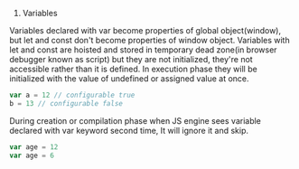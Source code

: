 1. Variables

Variables declared with var become properties of global object(window), but let and const don't become properties of window object.
Variables with let and const are hoisted and stored in temporary dead zone(in browser debugger known as script) but they are not initialized, they're not accessible rather than it is defined. In execution phase they will be initialized with the value of undefined or assigned value at once.

```js
var a = 12 // configurable true
b = 13 // configurable false
```

During creation or compilation phase when JS engine sees variable declared with var keyword second time, It will ignore it and skip. 

```js
var age = 12
var age = 6
```